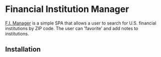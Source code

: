 # Financial Institution Manager

[F.I. Manager](https://fi-manager.netlify.app) is a simple SPA that allows a user to search for U.S. financial institutions by ZIP code. The user can 'favorite' and add notes to institutions.

## Installation
